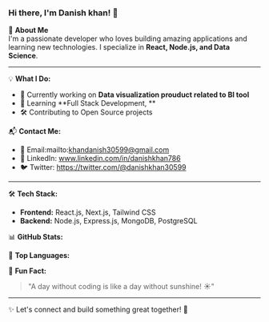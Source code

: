 ### Hi there, I'm Danish khan! 👋

🚀 **About Me**  
I'm a passionate developer who loves building amazing applications and learning new technologies. I specialize in **React, Node.js, and Data Science**.

---

💡 **What I Do:**
- 🔭 Currently working on **Data visualization prouduct related to BI tool**
- 🌱 Learning **Full Stack Development, **
- 🛠️ Contributing to Open Source projects

📬 **Contact Me:**
- 📧 Email:mailto:khandanish30599@gmail.com
- 🏢 LinkedIn: www.linkedin.com/in/danishkhan786
- 🐦 Twitter: https://twitter.com/@danishkhan30599

---

🛠 **Tech Stack:**
- **Frontend:** React.js, Next.js, Tailwind CSS
- **Backend:** Node.js, Express.js, MongoDB, PostgreSQL

📊 **GitHub Stats:**

📌 **Top Languages:**

🎯 **Fun Fact:**
> "A day without coding is like a day without sunshine! ☀️"

---

✨ Let's connect and build something great together! 🚀
